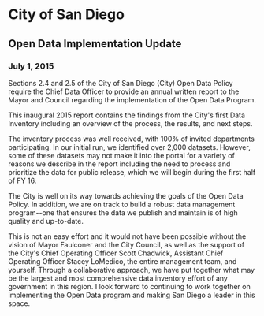 # City of San Diego
## Open Data Implementation Update
### July 1, 2015

Sections 2.4 and 2.5 of the City of San Diego (City) Open Data Policy require the Chief Data Officer to provide an annual written report to the Mayor and Council regarding the implementation of the Open Data Program. 

This inaugural 2015 report contains the findings from the City's first Data Inventory including an overview of the process, the results, and next steps.

The inventory process was well received, with 100% of invited departments participating.  In our initial run, we identified over 2,000 datasets.  However, some of these datasets may not make it into the portal for a variety of reasons we describe in the report including the need to process and prioritize the data for public release, which we will begin during the first half of FY 16.  

The City is well on its way towards achieving the goals of the Open Data Policy.  In addition, we are on track to build a robust data management program--one that ensures the data we publish and maintain is of high quality and up-to-date.  

This is not an easy effort and it would not have been possible without the vision of Mayor Faulconer and the City Council, as well as the support of the City's Chief Operating Officer Scott Chadwick, Assistant Chief Operating Officer Stacey LoMedico, the entire management team, and yourself.  Through a collaborative approach, we have put together what may be the largest and most comprehensive data inventory effort of any government in this region.  I look forward to continuing to work together on implementing the Open Data program and making San Diego a leader in this space.
